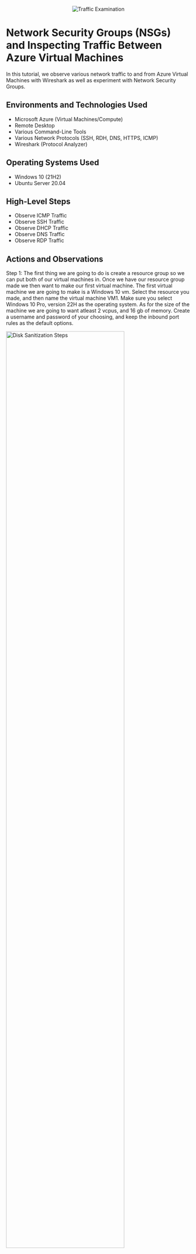 <p align="center">
<img src="https://i.imgur.com/Ua7udoS.png" alt="Traffic Examination"/>
</p>

<h1>Network Security Groups (NSGs) and Inspecting Traffic Between Azure Virtual Machines</h1>
In this tutorial, we observe various network traffic to and from Azure Virtual Machines with Wireshark as well as experiment with Network Security Groups. <br />

<h2>Environments and Technologies Used</h2>

- Microsoft Azure (Virtual Machines/Compute)
- Remote Desktop
- Various Command-Line Tools
- Various Network Protocols (SSH, RDH, DNS, HTTPS, ICMP)
- Wireshark (Protocol Analyzer)

<h2>Operating Systems Used </h2>

- Windows 10 (21H2)
- Ubuntu Server 20.04

<h2>High-Level Steps</h2>

- Observe ICMP Traffic
- Observe SSH Traffic
- Observe DHCP Traffic
- Observe DNS Traffic
- Observe RDP Traffic

<h2>Actions and Observations</h2>

Step 1: The first thing we are going to do is create a resource group so we can put both of our virtual machines in. Once we have our resource group made we then want to make our first virtual machine. The first virtual machine we are going to make is a Windows 10 vm. Select the resource you made, and then name the virtual machine VM1. Make sure you select Windows 10 Pro, version 22H as the operating system. As for the size of the machine we are going to want atleast 2 vcpus, and 16 gb of memory. Create a username and password of your choosing, and keep the inbound port rules as the default options.
<p>
 
<img src="https://imgur.com/WgPD275.png" height="80%" width="80%" alt="Disk Sanitization Steps"/>
</p>
<br />
  
<img src="https://imgur.com/X6ZMTJG.png" height="80%" width="80%" alt="Disk Sanitization Steps"/>
</p>
<br />
  
Step 2: After this step we are going to click on next until we get to the networking page and it should automatically create a virtual network and subnet for us. 
  
<img src="https://imgur.com/XzdSPoR.png" height="80%" width="80%" alt="Disk Sanitization Steps"/>
</p>
<br />
  
Click review and create our VM.
  
Now that we have created our first VM we are going to go ahead and create our second VM, but this time it will be a Ubuntu Server 20.04 LTS machine. It will be the same process as creating our first machine but instead we are going to switch the SSH public key to password instead. 
</p>
 
<img src="https://imgur.com/0KT3Fmb.png" height="80%" width="80%" alt="Disk Sanitization Steps"/>
</p>
<br />

<img src="https://imgur.com/pyxsHfF.png" height="80%" width="80%" alt="Disk Sanitization Steps"/>
</p>
<br />
  
Click next until we get to the networking page again.
  
The networking should automatically give us the virtual network from VM1 as well as the subnet. 
</p>

<img src="https://imgur.com/3fQXRcw.png" height="80%" width="80%" alt="Disk Sanitization Steps"/>
</p>
<br />

Click review and create, and it will create our second VM.
</p>

Step 3: Now that we have both virtual machines up and running we are going to connect to our Windows 10 vm using the remote desktop connection app. Once we are connected we are going to go to our browser and download and install Wireshark.
</p>

"Wireshark is a free and open-source packet analyzer. It is used for network troubleshooting, analysis, software and communications protocol development, and education." 
 
Step 4: Open wireshark and filter for ICMP traffic only.
</p>

<img src="https://imgur.com/RrtChUe.png" height="80%" width="80%" alt="Disk Sanitization Steps"/>
</p>
<br />
 
Step 5: We are going to want to retrieve the private IP address of our Ubuntu VM and then attempt to ping it from within our Windows 10 VM using wireshark. To ping the private IP address of the Ubuntu machine open CMD or Powershell on the Windows machine and type: ping 10.0.0.5 or whatever the private IP address is for your Ubuntu machine.
</p>

<img src="https://imgur.com/zmJzyne.png" height="80%" width="80%" alt="Disk Sanitization Steps"/>
</p>
<br />
 
<img src="https://imgur.com/pp4eZdK.png" height="80%" width="80%" alt="Disk Sanitization Steps"/>
</p>
<br />

In either CMD or Powershell ping www.google.com and observe the traffic in wireshark.
</p>

Step 6: We then are going to initiate a non-stop ping from our Windows 10 VM to our Ubuntu VM.
</p>

Step 7: Open the Network Security Group of our Ubuntu machine and disable incoming (inbound) ICMP traffic. To disable incoming ICMP traffic click "Add" new rule and copy everything exactly from the picture. Once that is done you can create the rule and it will create automatically and show up as a new rule.
</p>

<img src="https://imgur.com/r3dH3Yy.png" height="80%" width="80%" alt="Disk Sanitization Steps"/>
</p>
<br />
 
<img src="https://imgur.com/qiSIrsX.png" height="80%" width="80%" alt="Disk Sanitization Steps"/>
</p>
<br />

Now that we have disabled incoming ICMP traffic from VM2 if we go back to VM1 you can see the ping request is timing out. 
 
Step 8: Re-enable ICMP traffic for the Network Security Group your Ubuntu VM is using
Back in the Windows 10 VM, observe the ICMP traffic in WireShark and the command line Ping activity (should start working)
Stop the ping activity
 
 
 
